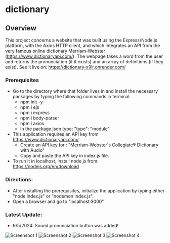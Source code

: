 # dictionary
## Overview
This project concerns a website that was built using the Express/Node.js platform, with the Axios HTTP client, and which integrates an API from the very famous online dictionary Merriam-Webster (https://www.dictionaryapi.com/). 
The webpage takes a word from the user and returns the pronunciation (if it exists) and an array of definitions (if they exist). 
See it live on: https://dictionary-x9lr.onrender.com/
### Prerequisites
- Go to the directory where that folder lives in and install the necessary packages by typing the following commands in terminal:
  - npm init -y
  - npm i ejs
  - npm i express
  - npm i body-parser
  - npm i axios
  - in the package.json type: "type": "module"
- This application requires an API key from https://www.dictionaryapi.com/
  - Create an API key for : "Merriam-Webster's Collegiate® Dictionary with Audio"
  - Copy and paste the API key in index.js file.
- To run it in localhost, install node.js from: https://nodejs.org/en/download
### Directions:
- After installing the prerequisites, initialize the application by typing either "node index.js" or "nodemon index.js".
- Open a browser and go to "localhost:3000"
### Latest Update:
- 9/5/2024: Sound pronunciation button was added! 

![Screenshot 1](https://github.com/Stratosss/dictionary_API/assets/157527268/0197be85-f0c3-4745-8cc3-cb114429d1b3)
![Screenshot 2](https://github.com/Stratosss/dictionary_API/assets/157527268/4cacd5b2-1b05-4972-a873-991e81953f84)
![Screenshot 3](https://github.com/Stratosss/dictionary_API/assets/157527268/dfc2142b-aaa6-4e35-90df-676da3afb17a)
![Screenshot 4](https://github.com/Stratosss/dictionary_API/assets/157527268/f295652a-0cab-4ea5-87eb-cbd89b8e6e68)

